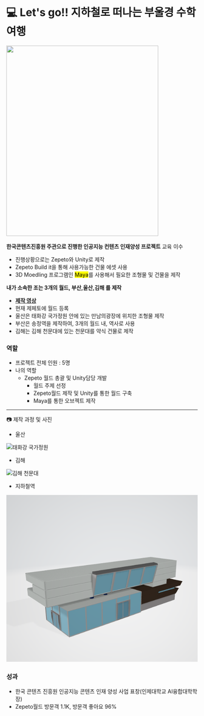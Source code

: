 # :computer: Let's go!! 지하철로 떠나는 부울경 수학여행
<img src="https://user-images.githubusercontent.com/70684380/230895869-25d06365-f5bc-4f55-8512-142186d4da4c.png" width="400" height="500"/>

**한국콘텐츠진흥원 주관으로 진행한 </u>인공지능 컨텐츠 인재양성</u> 프로젝트** 교육 이수
- 진행상황으로는 Zepeto와 Unity로 제작
- Zepeto Build it을 통해 사용가능한 건물 에셋 사용
- 3D Moedling 프로그램인 <mark>Maya</mark>를 사용해서 필요한 조형물 및 건물을 제작

**내가 소속한 조는 3개의 월드, <amrk>부산,울산,김해</mark> 를 제작**
- [**제작 영상**](https://youtu.be/UNeIxX8W_rk)
- 현재 제페토에 월드 등록
- 울산은 태화강 국가정원 안에 있는 만남의광장에 위치한 조형물 제작
- 부산은 송정역을 제작하여, 3개의 월드 내, 역사로 사용
- 김해는 김해 천문대에 있는 천문대를 약식 건물로 제작

### 역할

- 프로젝트 전체 인원 : 5명
- 나의 역할
    - Zepeto 월드 총괄 및 Unity담당 개발
        - 월드 주제 선정
        - Zepeto월드 제작 및 Unity를 통한 월드 구축
        - Maya를 통한 오브젝트 제작

 - - -
:camera: 제작 과정 및 사진
- 울산 

![태화강 국가정원](./Image/Taehaw.PNG)

- 김해 

![김해 천문대](./Image/OBS.PNG)

- 지하철역

![지하철역](./Image/station.PNG)


### 성과

- 한국 콘텐츠 진흥원 인공지능 콘텐츠 인재 양성 사업 표창(인제대학교 AI융합대학학장)
- Zepeto월드 방문객 1.1K, 방문객 좋아요 96%
